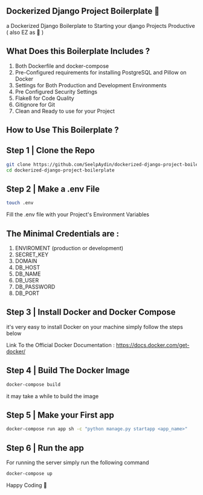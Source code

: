 ## Dockerized Django Project Boilerplate 🐋

a Dockerized Django Boilerplate to Starting your django Projects Productive ( also EZ as 🥧 )

## What Does this Boilerplate Includes ?

1. Both Dockerfile and docker-compose
2. Pre-Configured requirements for installing PostgreSQL and Pillow on Docker
3. Settings for Both Production and Development Environments
4. Pre Configured Security Settings
5. Flake8 for Code Quality
6. Gitignore for Git
7. Clean and Ready to use for your Project

## How to Use This Boilerplate ?

## Step 1 | Clone the Repo

```sh
git clone https://github.com/SeelpAydin/dockerized-django-project-boilerplate.git
cd dockerized-django-project-boilerplate
```

## Step 2 | Make a .env File

```sh
touch .env
```

Fill the .env file with your Project's Environment Variables

## The Minimal Credentials are :

1. ENVIROMENT (production or development)
2. SECRET_KEY
3. DOMAIN
4. DB_HOST
5. DB_NAME
6. DB_USER
7. DB_PASSWORD
8. DB_PORT

## Step 3 | Install Docker and Docker Compose

it's very easy to install Docker on your machine
simply follow the steps below

Link To the Official Docker Documentation : https://docs.docker.com/get-docker/

## Step 4 | Build The Docker Image

```sh
docker-compose build
```

it may take a while to build the image

## Step 5 | Make your First app

```sh
docker-compose run app sh -c "python manage.py startapp <app_name>"
```

## Step 6 | Run the app

For running the server simply run the following command

```sh
docker-compose up
```

Happy Coding 🥳
